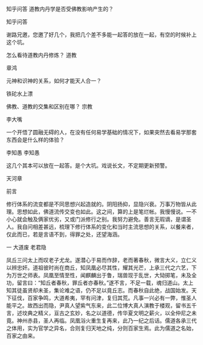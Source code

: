  
 知乎问答 道教内丹学是否受佛教影响产生的？ 
 
 
 
 
 
 知乎问答 
 
 

 

 谢路兄邀，您邀了好几个，我把几个差不多能一起答的放在一起，有空的时候补上这个坑。

 怎么看待道教内丹修炼？ 道教 

 章鸿 

 元神和识神的关系，如何才能天人合一？ 

 铁砣水上漂 

 佛教、道教的交集和区别在哪？ 宗教 

 李大嘴 

 一个开悟了圆融无碍的人，在没有任何易学基础的情况下，如果突然去看易学那套东西会是什么样的体验？ 

 李知愚 李知愚 

 

 这几个其本可以放在一起答。是个大坑。戏说长文，不定期更新预警。

 天河章 

 前言

 修行体系的流变都是不同思想兴起造就的。阴阳扬抑，显隐兴衰。万事万物皆从此理。思想如此，佛道流传交变也如此。这之间，算的上是笔烂帐。我慢慢说。一不小心就会触及俩家优劣，又或门派修行之别。我努力避免。善言无瑕谪，是谓圣人。我自问相差甚远，梳理下修行体系的变化和当时主流思想的关系，以餐来者，仅此而已，若是言语不到，得罪之处，还望海涵。

 

 一 大道废 老君隐 

 

 凤丘三问太上而叹老子尤龙。遂潜心于易而作辞，老而著春秋，微言大义，立仁义以辨忠奸。道祖彼时尚在商丘，知凤凰必尽其性，耀其光芒，上承三代之六艺，下为万世之师表。凤凰至情至性，闻麒麟出于鲁，瑞兽现于乱世，大恸掷笔，未及全功，留言曰：“知丘者春秋，罪丘者亦春秋。”遂不言，不足一载，魂归道山。太上知其徒虽贤却未圣，集论难之语，仍不足以竟丘志。而春秋自此绝，战国始发。天下征伐，百家争鸣，大道希夷，罕有问津，复归其荒。凡事一兴必有一弊，惟圣人能平之。故西出而隐，尹真人望紫气东来，此二位博大真人演教于楼观，留书五千言，述坟典之精义，亘古之玄妙，名之以道德，传华夏文明之薪火，以全仲尼之未竟。神州赤县，圣人再临。凤凰浴火重生复再来，此乃一纪之后话。儒道各承三代之体用，实为官学之异名，合则复归天地之纯，分则百家生焉。此为儒道之名始，百家之由来。 